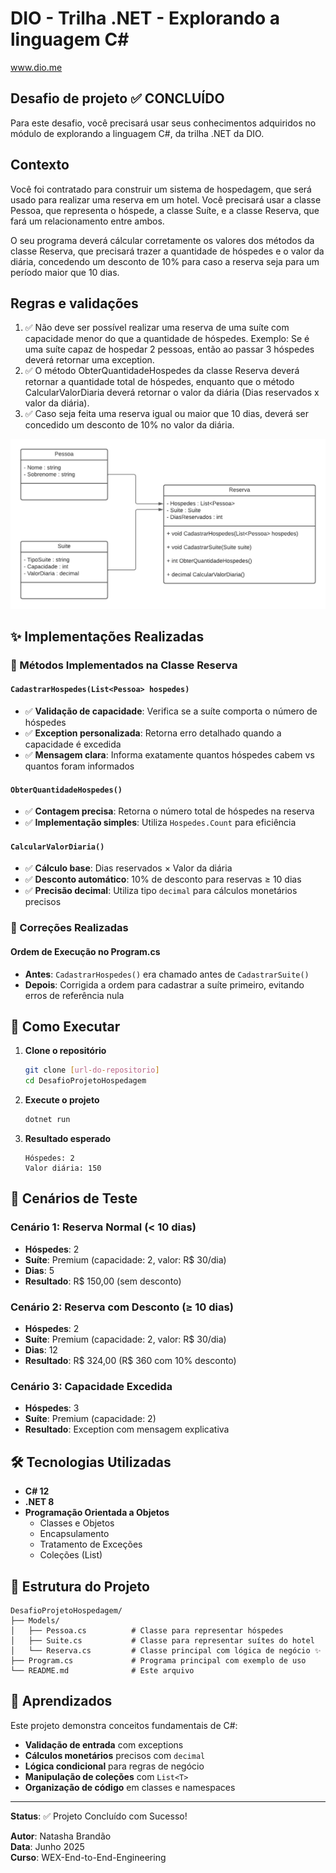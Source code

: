 # DIO - Trilha .NET - Explorando a linguagem C#
www.dio.me

## Desafio de projeto ✅ **CONCLUÍDO**
Para este desafio, você precisará usar seus conhecimentos adquiridos no módulo de explorando a linguagem C#, da trilha .NET da DIO.

## Contexto
Você foi contratado para construir um sistema de hospedagem, que será usado para realizar uma reserva em um hotel. Você precisará usar a classe Pessoa, que representa o hóspede, a classe Suíte, e a classe Reserva, que fará um relacionamento entre ambos.

O seu programa deverá cálcular corretamente os valores dos métodos da classe Reserva, que precisará trazer a quantidade de hóspedes e o valor da diária, concedendo um desconto de 10% para caso a reserva seja para um período maior que 10 dias.

## Regras e validações
1. ✅ Não deve ser possível realizar uma reserva de uma suíte com capacidade menor do que a quantidade de hóspedes. Exemplo: Se é uma suíte capaz de hospedar 2 pessoas, então ao passar 3 hóspedes deverá retornar uma exception.
2. ✅ O método ObterQuantidadeHospedes da classe Reserva deverá retornar a quantidade total de hóspedes, enquanto que o método CalcularValorDiaria deverá retornar o valor da diária (Dias reservados x valor da diária).
3. ✅ Caso seja feita uma reserva igual ou maior que 10 dias, deverá ser concedido um desconto de 10% no valor da diária.

![Diagrama de classe estacionamento](diagrama_classe_hotel.png)

## ✨ Implementações Realizadas

### 🔧 Métodos Implementados na Classe Reserva

#### `CadastrarHospedes(List<Pessoa> hospedes)`
- ✅ **Validação de capacidade**: Verifica se a suíte comporta o número de hóspedes
- ✅ **Exception personalizada**: Retorna erro detalhado quando a capacidade é excedida
- ✅ **Mensagem clara**: Informa exatamente quantos hóspedes cabem vs quantos foram informados

#### `ObterQuantidadeHospedes()`
- ✅ **Contagem precisa**: Retorna o número total de hóspedes na reserva
- ✅ **Implementação simples**: Utiliza `Hospedes.Count` para eficiência

#### `CalcularValorDiaria()`
- ✅ **Cálculo base**: Dias reservados × Valor da diária
- ✅ **Desconto automático**: 10% de desconto para reservas ≥ 10 dias
- ✅ **Precisão decimal**: Utiliza tipo `decimal` para cálculos monetários precisos

### 🐛 Correções Realizadas

#### Ordem de Execução no Program.cs
- **Antes**: `CadastrarHospedes()` era chamado antes de `CadastrarSuite()`
- **Depois**: Corrigida a ordem para cadastrar a suíte primeiro, evitando erros de referência nula

## 🚀 Como Executar

1. **Clone o repositório**
   ```bash
   git clone [url-do-repositorio]
   cd DesafioProjetoHospedagem
   ```

2. **Execute o projeto**
   ```bash
   dotnet run
   ```

3. **Resultado esperado**
   ```
   Hóspedes: 2
   Valor diária: 150
   ```

## 🧪 Cenários de Teste

### Cenário 1: Reserva Normal (< 10 dias)
- **Hóspedes**: 2
- **Suíte**: Premium (capacidade: 2, valor: R$ 30/dia)
- **Dias**: 5
- **Resultado**: R$ 150,00 (sem desconto)

### Cenário 2: Reserva com Desconto (≥ 10 dias)
- **Hóspedes**: 2
- **Suíte**: Premium (capacidade: 2, valor: R$ 30/dia)
- **Dias**: 12
- **Resultado**: R$ 324,00 (R$ 360 com 10% desconto)

### Cenário 3: Capacidade Excedida
- **Hóspedes**: 3
- **Suíte**: Premium (capacidade: 2)
- **Resultado**: Exception com mensagem explicativa

## 🛠️ Tecnologias Utilizadas

- **C# 12**
- **.NET 8**
- **Programação Orientada a Objetos**
  - Classes e Objetos
  - Encapsulamento
  - Tratamento de Exceções
  - Coleções (List<T>)

## 📝 Estrutura do Projeto

```
DesafioProjetoHospedagem/
├── Models/
│   ├── Pessoa.cs          # Classe para representar hóspedes
│   ├── Suite.cs           # Classe para representar suítes do hotel
│   └── Reserva.cs         # Classe principal com lógica de negócio ✨
├── Program.cs             # Programa principal com exemplo de uso
└── README.md              # Este arquivo
```

## 🎯 Aprendizados

Este projeto demonstra conceitos fundamentais de C#:
- **Validação de entrada** com exceptions
- **Cálculos monetários** precisos com `decimal`
- **Lógica condicional** para regras de negócio
- **Manipulação de coleções** com `List<T>`
- **Organização de código** em classes e namespaces

---

**Status**: ✅ Projeto Concluído com Sucesso!

**Autor**: Natasha Brandão  
**Data**: Junho 2025  
**Curso**: WEX-End-to-End-Engineering 
